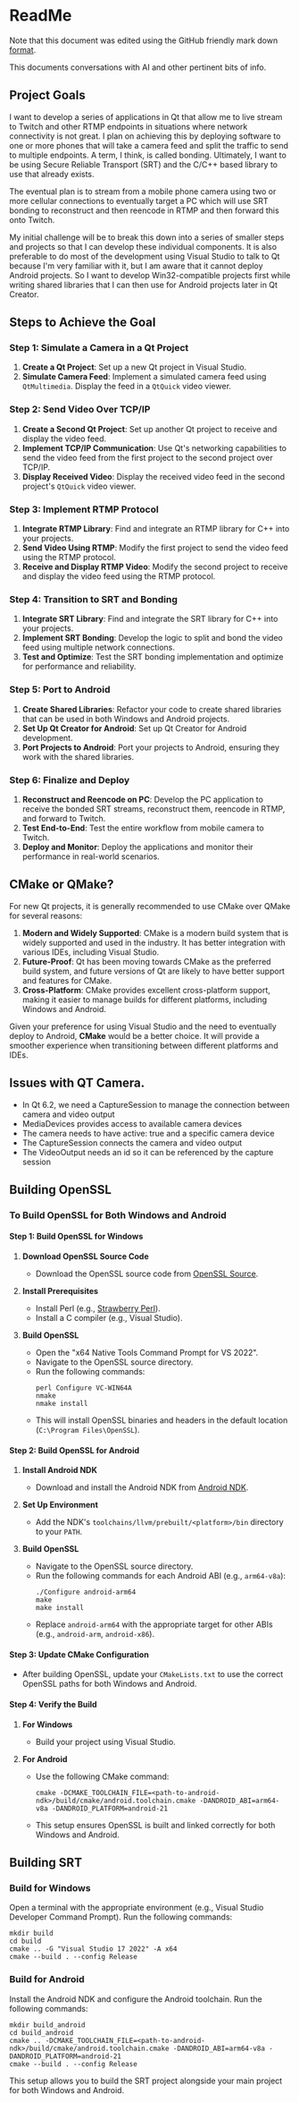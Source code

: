 # ReadMe

Note that this document was edited using the GitHub friendly mark down [format](https://www.markdownguide.org/cheat-sheet/).

This documents conversations with AI and other pertinent bits of info.

## Project Goals

I want to develop a series of applications in Qt that allow me to live stream to Twitch and other RTMP endpoints in situations where network connectivity is not great. I plan on achieving this by deploying software to one or more phones that will take a camera feed and split the traffic to send to multiple endpoints. A term, I think, is called bonding. Ultimately, I want to be using Secure Reliable Transport (SRT) and the C/C++ based library to use that already exists. 

The eventual plan is to stream from a mobile phone camera using two or more cellular connections to eventually target a PC which will use SRT bonding to reconstruct and then reencode in RTMP and then forward this onto Twitch.

My initial challenge will be to break this down into a series of smaller steps and projects so that I can develop these individual components. It is also preferable to do most of the development using Visual Studio to talk to Qt because I'm very familiar with it, but I am aware that it cannot deploy Android projects. So I want to develop Win32-compatible projects first while writing shared libraries that I can then use for Android projects later in Qt Creator.

## Steps to Achieve the Goal

### Step 1: Simulate a Camera in a Qt Project
1. **Create a Qt Project**: Set up a new Qt project in Visual Studio.
2. **Simulate Camera Feed**: Implement a simulated camera feed using `QtMultimedia`. Display the feed in a `QtQuick` video viewer.

### Step 2: Send Video Over TCP/IP
1. **Create a Second Qt Project**: Set up another Qt project to receive and display the video feed.
2. **Implement TCP/IP Communication**: Use Qt's networking capabilities to send the video feed from the first project to the second project over TCP/IP.
3. **Display Received Video**: Display the received video feed in the second project's `QtQuick` video viewer.

### Step 3: Implement RTMP Protocol
1. **Integrate RTMP Library**: Find and integrate an RTMP library for C++ into your projects.
2. **Send Video Using RTMP**: Modify the first project to send the video feed using the RTMP protocol.
3. **Receive and Display RTMP Video**: Modify the second project to receive and display the video feed using the RTMP protocol.

### Step 4: Transition to SRT and Bonding
1. **Integrate SRT Library**: Find and integrate the SRT library for C++ into your projects.
2. **Implement SRT Bonding**: Develop the logic to split and bond the video feed using multiple network connections.
3. **Test and Optimize**: Test the SRT bonding implementation and optimize for performance and reliability.

### Step 5: Port to Android
1. **Create Shared Libraries**: Refactor your code to create shared libraries that can be used in both Windows and Android projects.
2. **Set Up Qt Creator for Android**: Set up Qt Creator for Android development.
3. **Port Projects to Android**: Port your projects to Android, ensuring they work with the shared libraries.

### Step 6: Finalize and Deploy
1. **Reconstruct and Reencode on PC**: Develop the PC application to receive the bonded SRT streams, reconstruct them, reencode in RTMP, and forward to Twitch.
2. **Test End-to-End**: Test the entire workflow from mobile camera to Twitch.
3. **Deploy and Monitor**: Deploy the applications and monitor their performance in real-world scenarios.

## CMake or QMake?

For new Qt projects, it is generally recommended to use CMake over QMake for several reasons:

1. **Modern and Widely Supported**: CMake is a modern build system that is widely supported and used in the industry. It has better integration with various IDEs, including Visual Studio.
2. **Future-Proof**: Qt has been moving towards CMake as the preferred build system, and future versions of Qt are likely to have better support and features for CMake.
3. **Cross-Platform**: CMake provides excellent cross-platform support, making it easier to manage builds for different platforms, including Windows and Android.

Given your preference for using Visual Studio and the need to eventually deploy to Android, **CMake** would be a better choice. It will provide a smoother experience when transitioning between different platforms and IDEs.

## Issues with QT Camera.

- In Qt 6.2, we need a CaptureSession to manage the connection between camera and video output
- MediaDevices provides access to available camera devices
- The camera needs to have active: true and a specific camera device
- The CaptureSession connects the camera and video output
- The VideoOutput needs an id so it can be referenced by the capture session

## Building OpenSSL

### To Build OpenSSL for Both Windows and Android

#### Step 1: Build OpenSSL for Windows

1. **Download OpenSSL Source Code**  
   - Download the OpenSSL source code from [OpenSSL Source](https://www.openssl.org/source/).

2. **Install Prerequisites**  
   - Install Perl (e.g., [Strawberry Perl](https://strawberryperl.com/)).
   - Install a C compiler (e.g., Visual Studio).

3. **Build OpenSSL**  
   - Open the "x64 Native Tools Command Prompt for VS 2022".
   - Navigate to the OpenSSL source directory.
   - Run the following commands:  
     ```
     perl Configure VC-WIN64A
     nmake
     nmake install
     ```
   - This will install OpenSSL binaries and headers in the default location (`C:\Program Files\OpenSSL`).

#### Step 2: Build OpenSSL for Android

1. **Install Android NDK**  
   - Download and install the Android NDK from [Android NDK](https://developer.android.com/ndk).

2. **Set Up Environment**  
   - Add the NDK's `toolchains/llvm/prebuilt/<platform>/bin` directory to your `PATH`.

3. **Build OpenSSL**  
   - Navigate to the OpenSSL source directory.
   - Run the following commands for each Android ABI (e.g., `arm64-v8a`):  
     ```
     ./Configure android-arm64
     make
     make install
     ```
   - Replace `android-arm64` with the appropriate target for other ABIs (e.g., `android-arm`, `android-x86`).

#### Step 3: Update CMake Configuration

- After building OpenSSL, update your `CMakeLists.txt` to use the correct OpenSSL paths for both Windows and Android.

#### Step 4: Verify the Build

1. **For Windows**  
   - Build your project using Visual Studio.

2. **For Android**  
   - Use the following CMake command:  
     ```
     cmake -DCMAKE_TOOLCHAIN_FILE=<path-to-android-ndk>/build/cmake/android.toolchain.cmake -DANDROID_ABI=arm64-v8a -DANDROID_PLATFORM=android-21
     ```
   - This setup ensures OpenSSL is built and linked correctly for both Windows and Android.

## Building SRT

### Build for Windows
Open a terminal with the appropriate environment (e.g., Visual Studio Developer Command Prompt).
Run the following commands:
```
mkdir build
cd build
cmake .. -G "Visual Studio 17 2022" -A x64
cmake --build . --config Release
```

### Build for Android
Install the Android NDK and configure the Android toolchain.
Run the following commands:
```
mkdir build_android
cd build_android
cmake .. -DCMAKE_TOOLCHAIN_FILE=<path-to-android-ndk>/build/cmake/android.toolchain.cmake -DANDROID_ABI=arm64-v8a -DANDROID_PLATFORM=android-21
cmake --build . --config Release
```
This setup allows you to build the SRT project alongside your main project for both Windows and Android.